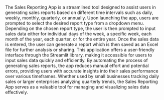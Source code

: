 The Sales Reporting App is a streamlined tool designed to assist users in generating sales reports based on different time intervals such as daily, weekly, monthly, quarterly, or annually. Upon launching the app, users are prompted to select the desired report type from a dropdown menu. 
Depending on the chosen report type, the user is then prompted to input sales data either for individual days of the week, a specific week, each month of the year, each quarter, or for the entire year. Once the sales data is entered, the user can generate a report which is then saved as
an Excel file for further analysis or sharing. This application offers a user-friendly interface through the Streamlit library, making it accessible for users to input sales data quickly and efficiently. By automating the process of generating sales reports, the app reduces manual effort
and potential errors, providing users with accurate insights into their sales performance over various timeframes. Whether used by small businesses tracking daily sales or larger enterprises analyzing quarterly trends, the Sales Reporting App serves as a valuable tool for managing and
visualizing sales data effectively.
